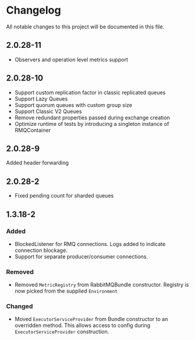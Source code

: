 # Changelog
All notable changes to this project will be documented in this file.
## 2.0.28-11
- Observers and operation level metrics support

## 2.0.28-10
- Support custom replication factor in classic replicated queues
- Support Lazy Queues
- Support quorum queues with custom group size
- Support Classic V2 Queues
- Remove redundant properties passed during exchange creation
- Optimize runtime of tests by introducing a singleton instance of RMQContainer

## 2.0.28-9
Added header forwarding

## 2.0.28-2
- Fixed pending count for sharded queues

## 1.3.18-2
### Added
- BlockedListener for RMQ connections. Logs added to indicate connection blockage.
- Support for separate producer/consumer connections. 

### Removed
- Removed `MetricRegistry` from RabbitMQBundle constructor. Registry is now picked from the supplied
`Environment`

### Changed
- Moved `ExecutorServiceProvider` from Bundle constructor to an overridden method. This allows access to config during `ExecutorServiceProvider` construction.
